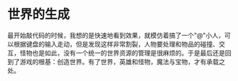 # 世界的生成

最开始敲代码的时候，我想的是快速地看到效果，就模仿着搞了一个"@"小人，可以根据键盘的输入走动，但是发现这样非常割裂，人物要处理和物品的碰撞、交互，怪物也是如此，没有一个统一的世界资源的管理是很麻烦的。于是最后还是回到了游戏的根基：创造世界。有了世界，英雄和怪物，魔法与宝物，才有承载之处。